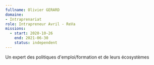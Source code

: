 ```yaml
---
fullname: Olivier GERARD
domaine:
- Intraprenariat
role: Intrapreneur Avril - ReVa
missions:
  - start: 2020-10-26
    end: 2021-06-30
    status: independent
---
```


Un expert des politiques d'emploi/formation  et de leurs écosystèmes
